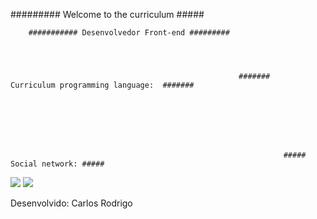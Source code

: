 

######### Welcome to the curriculum #####



        ########### Desenvolvedor Front-end #########


                                                                 
                                                                 
                                                       #######   Curriculum programming language:  #######







                                                                 ##### Social network: #####
                                                                        
[<img src="https://img.shields.io/badge/linkedin-%230077B5.svg?&style=for-the-badge&logo=linkedin&logoColor=white" />](https://www.linkedin.com/in/carlosrodrigoinhani/)
[<img src="https://img.shields.io/badge/facebook-%231877F2.svg?&style=for-the-badge&logo=facebook&logoColor=white" />](https://www.facebook.com/carlosrodrigoinhani)











Desenvolvido: Carlos Rodrigo

                               

